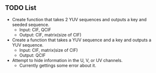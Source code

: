 ## TODO List
* Create function that takes 2 YUV sequences and outputs a key and seeded sequence.
  * Input: CIF, QCIF
  * Output: CIF, matrix(size of CIF)
* Create a function that takes a YUV sequence and a key and outputs a YUV sequence.
  * Input: CIF, matrix(size of CIF)
  * Output: QCIF
* Attempt to hide information in the U, V, or UV channels.
  * Currently gettings some error about it.
